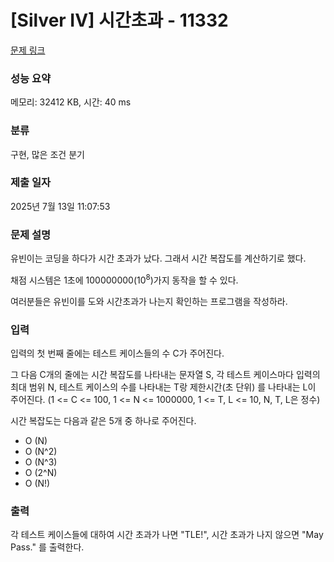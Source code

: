 # [Silver IV] 시간초과 - 11332 

[문제 링크](https://www.acmicpc.net/problem/11332) 

### 성능 요약

메모리: 32412 KB, 시간: 40 ms

### 분류

구현, 많은 조건 분기

### 제출 일자

2025년 7월 13일 11:07:53

### 문제 설명

<p>유빈이는 코딩을 하다가 시간 초과가 났다. 그래서 시간 복잡도를 계산하기로 했다.</p>

<p>채점 시스템은 1초에 100000000(10<sup>8</sup>)가지 동작을 할 수 있다.</p>

<p>여러분들은 유빈이를 도와 시간초과가 나는지 확인하는 프로그램을 작성하라.</p>

### 입력 

 <p>입력의 첫 번째 줄에는 테스트 케이스들의 수 C가 주어진다.</p>

<p>그 다음 C개의 줄에는 시간 복잡도를 나타내는 문자열 S, 각 테스트 케이스마다 입력의 최대 범위 N, 테스트 케이스의 수를 나타내는 T랑 제한시간(초 단위) 를 나타내는 L이 주어진다. (1 <= C <= 100, 1 <= N <= 1000000, 1 <= T, L <= 10, N, T, L은 정수)</p>

<p>시간 복잡도는 다음과 같은 5개 중 하나로 주어진다.</p>

<ul>
	<li>O (N)</li>
	<li>O (N^2)</li>
	<li>O (N^3)</li>
	<li>O (2^N)</li>
	<li>O (N!)</li>
</ul>

### 출력 

 <p>각 테스트 케이스들에 대하여 시간 초과가 나면 "TLE!", 시간 초과가 나지 않으면 "May Pass." 를 출력한다.</p>


